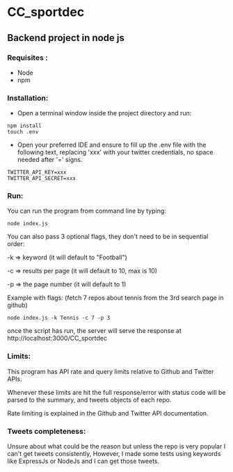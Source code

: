 # CC_sportdec

## Backend project in node js

### Requisites :  

* Node
* npm  

### Installation:

* Open a terminal window inside the project directory and run:
```
npm install
touch .env
```
* Open your preferred IDE and ensure to fill up the .env file with the following text, replacing 'xxx' with your twitter credentials, no space needed after '=' signs.
```
TWITTER_API_KEY=xxx
TWITTER_API_SECRET=xxx
```

### Run:

You can run the program from command line by typing:
```
node index.js
```

You can also pass 3 optional flags, they don't need to be in sequential order:

-k   => keyword (it will default to "Football")

-c   => results per page (it will default to 10, max is 10)

-p   => the page number (it will default to 1)

Example with flags: (fetch 7 repos about tennis from the 3rd search page in github)

```
node index.js -k Tennis -c 7 -p 3
```

once the script has run, the server will serve  the response at http://localhost:3000/CC_sportdec


### Limits:
This program has API rate and query limits relative to Github and Twitter APIs.

Whenever these limits are hit the full response/error with status code will be parsed to the summary, and tweets objects of each repo.

Rate limiting is explained in the Github and Twitter API documentation.

### Tweets completeness:
Unsure about what could be the reason but unless the repo is very popular I can't get tweets consistently,
However, I made some tests using keywords like ExpressJs or NodeJs and I can get those tweets.
